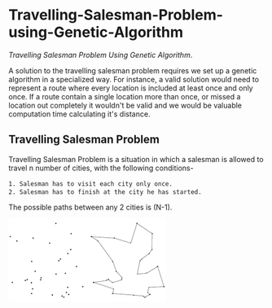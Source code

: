 # Travelling-Salesman-Problem-using-Genetic-Algorithm
_Travelling Salesman Problem Using Genetic Algorithm_.


A solution to the travelling salesman problem requires we set up a genetic algorithm in a specialized way. For instance, a valid solution would need to represent a route where every location is included at least once and only once. If a route contain a single location more than once, or missed a location out completely it wouldn't be valid and we would be valuable computation time calculating it's distance.

## Travelling Salesman Problem

Travelling Salesman Problem is a situation in which a salesman is allowed to travel n number of cities, with the following conditions-

    1. Salesman has to visit each city only once.
    2. Salesman has to finish at the city he has started.

The possible paths between any 2 cities is (N-1).

![TSP](https://github.com/Ratna04priya/Travelling-Salesman-Problem-using-Genetic-Algorithm/blob/master/tsp.png)
